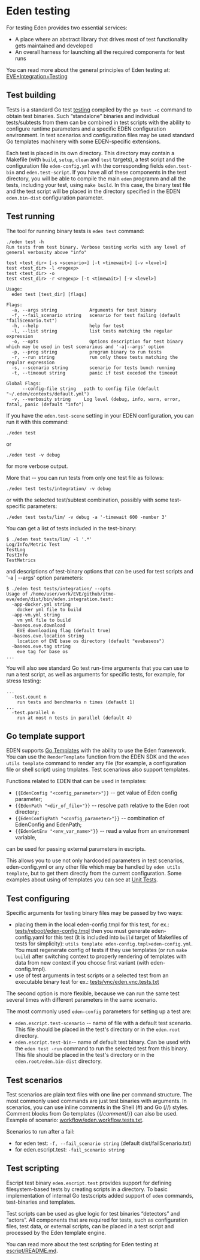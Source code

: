 # Eden testing

For testing Eden provides two essential services:

* A place where an abstract library that drives most of test functionality
 gets maintained and developed
* An overall harness for launching all the required components for test runs

You can read more about the general principles of Eden testing at:
[EVE+Integration+Testing](https://wiki.lfedge.org/display/EVE/EVE+Integration+Testing)

## Test building

Tests is a standard Go test [testing](https://golang.org/pkg/testing) compiled by
the `go test -c` command to obtain test binaries. Such “standalone” binaries
and individual tests/subtests from them can be combined in test scripts with
the ability to configure runtime parameters and a specific
EDEN configuration environment. In test scenarios and configuration files
may be used standard Go templates machinery with some EDEN-specific extensions.

Each test is placed in its own directory. This directory may contain
a Makefile (with `build`, `setup`, `clean` and `test` targets),
a test script and the configuration file `eden-config.yml` with
the corresponding fields `eden.test-bin` and `eden.test-script`.
If you have all of these components in the test directory,
you will be able to compile the main `eden` programm and all the tests,
including your test, using `make build`. In this case, the binary test file
and the test script will be placed in the directory specified in
the EDEN `eden.bin-dist` configuration parameter.

## Test running

The tool for running binary tests is `eden test` command:

```console
./eden test -h
Run tests from test binary. Verbose testing works with any level of general verbosity above "info"

test <test_dir> [-s <scenario>] [-t <timewait>] [-v <level>]
test <test_dir> -l <regexp>
test <test_dir> -o
test <test_dir> -r <regexp> [-t <timewait>] [-v <level>]

Usage:
  eden test [test_dir] [flags]

Flags:
  -a, --args string            Arguments for test binary
  -f, --fail_scenario string   scenario for test failing (default "failScenario.txt")
  -h, --help                   help for test
  -l, --list string            list tests matching the regular expression
  -o, --opts                   Options description for test binary which may be used in test scenarious and '-a|--args' option
  -p, --prog string            program binary to run tests
  -r, --run string             run only those tests matching the regular expression
  -s, --scenario string        scenario for tests bunch running
  -t, --timeout string         panic if test exceded the timeout

Global Flags:
      --config-file string   path to config file (default "~/.eden/contexts/default.yml")
  -v, --verbosity string     Log level (debug, info, warn, error, fatal, panic (default "info")
```

If you have the `eden.test-scene` setting in your EDEN configuration,
you can run it with this command:

```console
./eden test
```

or

```console
./eden test -v debug
```

for more verbose output.

More that -- you can run tests from only one test file as follows:

```console
./eden test tests/integration/ -v debug
```

or with the selected test/subtest combination, possibly with some test-specific parameters:

```console
./eden test tests/lim/ -v debug -a '-timewait 600 -number 3'
```

You can get a list of tests included in the test-binary:

```console
$ ./eden test tests/lim/ -l '.*'
Log/Info/Metric Test
TestLog
TestInfo
TestMetrics
```

and descriptions of test-binary options that can be used for test scripts
and '-a | --args' option parameters:

```console
$ ./eden test tests/integration/ --opts
Usage of /home/user/work/EVE/github/itmo-eve/eden/dist/bin/eden.integration.test:
  -app-docker.yml string
    docker yml file to build
  -app-vm.yml string
    vm yml file to build
  -baseos.eve.download
    EVE downloading flag (default true)
  -baseos.eve.location string
    location of EVE base os directory (default "evebaseos")
  -baseos.eve.tag string
    eve tag for base os
...
```

You will also see standard Go test run-time arguments that you can use
to run a test script, as well as arguments for specific tests, for example,
for stress testing:

```console
...
  -test.count n
    run tests and benchmarks n times (default 1)
...
  -test.parallel n
    run at most n tests in parallel (default 4)
```

## Go template support

EDEN supports [Go Templates](https://golang.org/pkg/text/template) with the ability
to use the Eden framework. You can use the `RenderTemplate` function from
the EDEN SDK and the `eden utils template` command to render any file
(for example, a configuration file or shell script) using tmplates.
Test scenarious also support templates.

Functions related to EDEN that can be used in templates:

* `{{EdenConfig "<config_parameter>"}}` -- get value of Eden config parameter;
* `{{EdenPath "<dir_of_file>"}}` -- resolve path relative to the Eden root directory;
* `{{EdenConfigPath "<config_parameter>"}}` -- combination of EdenConfig and EdenPath;
* `{{EdenGetEnv "<env_var_name>"}}` -- read a value from an environment variable,

can be used for passing external parameters in escripts.

This allows you to use not only hardcoded parameters in test scenarios,
eden-config.yml or any other file which may be handled by `eden utils template`,
but to get them directly from the current configuration. Some examples about using
of templates you can see at [Unit Tests](units).

## Test configuring

Specific arguments for testing binary files may be passed by two ways:

* placing them in the local eden-config.tmpl for this test, for ex.:
[tests/reboot/eden-config.tmpl](../tests/reboot/eden-config.tmpl)
then you must generate eden-config.yaml for this test (it is included into
`build` target of Makefiles of tests for simplicity):
`utils template eden-config.tmpl>eden-config.yml`. You must regenerate config
of tests if they use templates (or run `make build`) after switching context
to properly rendering of templates with data from new context if you choose
first variant (with eden-config.tmpl).
* use of test arguments in test scripts or a selected test from an executable
binary test for ex.:
[tests/vnc/eden.vnc.tests.txt](../tests/vnc/eden.vnc.tests.txt)

The second option is more flexible, because we can run the same test several
times with different parameters in the same scenario.

The most commonly used `eden-config` parameters for setting up a test are:

* `eden.escript.test-scenario` -- name of file with a default test scenario.
This file should be placed in the test's directory or in the `eden.root` directory.
* `eden.escript.test-bin`-- name of default test binary.
Can be used with the `eden test -run` command to run the selected test from
this binary. This file should be placed in the test's directory or in
the `eden.root/eden.bin-dist` directory.

## Test scenarios

Test scenarios are plain text files with one line per command structure.
The most commonly used commands are just test binaries with arguments.
In scenarios, you can use inline comments in the Shell (#) and Go (//) styles.
Comment blocks from Go templates {{/*comment*/}} can also be used.
Example of scenario: [workflow/eden.workflow.tests.txt](workflow/eden.workflow.tests.txt).

Scenarios to run after a fail:

* for eden test: `-f, --fail_scenario string` (default dist/failScenario.txt)
* for eden.escript.test: `-fail_scenario string`

## Test scripting

Escript test binary `eden.escript.test` provides support for defining
filesystem-based tests by creating scripts in a directory.
To basic implementation of internal Go testscripts added support of
`eden` commands, test-binaries and templates.

Test scripts can be used as glue logic for test binaries “detectors”
and “actors”. All components that are required for tests,
such as configuration files, test data, or external scripts,
can be placed in a test script and processed by the Eden template engine.

You can read more about the test scripting for Eden testing
at [escript/README.md](escript/README.md).
